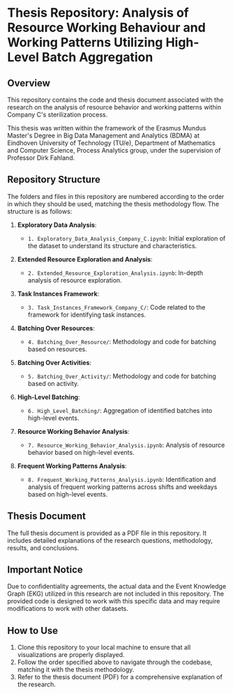 # Thesis Repository: Analysis of Resource Working Behaviour and Working Patterns Utilizing High-Level Batch Aggregation

## Overview

This repository contains the code and thesis document associated with the research on the analysis of resource behavior and working patterns within Company C's sterilization process.

This thesis was written within the framework of the Erasmus Mundus Master's Degree in Big Data Management and Analytics (BDMA) at Eindhoven University of Technology (TU/e), Department of Mathematics and Computer Science, Process Analytics group, under the supervision of Professor Dirk Fahland.

## Repository Structure

The folders and files in this repository are numbered according to the order in which they should be used, matching the thesis methodology flow. The structure is as follows:

1. **Exploratory Data Analysis**:
   - `1. Exploratory_Data_Analysis_Company_C.ipynb`: Initial exploration of the dataset to understand its structure and characteristics.

2. **Extended Resource Exploration and Analysis**:
   - `2. Extended_Resource_Exploration_Analysis.ipynb`: In-depth analysis of resource exploration.

3. **Task Instances Framework**:
   - `3. Task_Instances_Framework_Company_C/`: Code related to the framework for identifying task instances.

4. **Batching Over Resources**:
   - `4. Batching_Over_Resource/`: Methodology and code for batching based on resources.

5. **Batching Over Activities**:
   - `5. Batching_Over_Activity/`: Methodology and code for batching based on activity.

6. **High-Level Batching**:
   - `6. High_Level_Batching/`: Aggregation of identified batches into high-level events.

7. **Resource Working Behavior Analysis**:
   - `7. Resource_Working_Behavior_Analysis.ipynb`: Analysis of resource behavior based on high-level events.

8. **Frequent Working Patterns Analysis**:
   - `8. Frequent_Working_Patterns_Analysis.ipynb`: Identification and analysis of frequent working patterns across shifts and weekdays based on high-level events.

## Thesis Document

The full thesis document is provided as a PDF file in this repository. It includes detailed explanations of the research questions, methodology, results, and conclusions.

## Important Notice

Due to confidentiality agreements, the actual data and the Event Knowledge Graph (EKG) utilized in this research are not included in this repository. The provided code is designed to work with this specific data and may require modifications to work with other datasets.

## How to Use

1. Clone this repository to your local machine to ensure that all visualizations are properly displayed.
2. Follow the order specified above to navigate through the codebase, matching it with the thesis methodology.
3. Refer to the thesis document (PDF) for a comprehensive explanation of the research.
